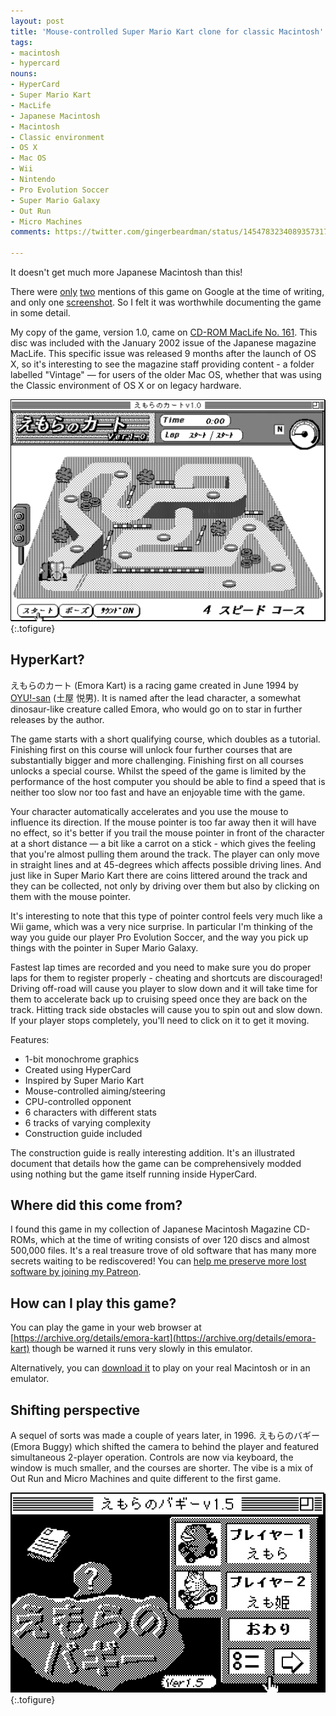 ```yaml
---
layout: post
title: 'Mouse-controlled Super Mario Kart clone for classic Macintosh'
tags:
- macintosh
- hypercard
nouns:
- HyperCard
- Super Mario Kart
- MacLife
- Japanese Macintosh
- Macintosh
- Classic environment
- OS X
- Mac OS
- Wii
- Nintendo
- Pro Evolution Soccer
- Super Mario Galaxy
- Out Run
- Micro Machines
comments: https://twitter.com/gingerbeardman/status/1454783234089357317

---
```


It doesn't get much more Japanese Macintosh than this!

There were [only](https://www.vector.co.jp/soft/mac/edu/se067380.html) [two](http://neconocone.cocolog-nifty.com/blog/201/index.html) mentions of this game on Google at the time of writing, and only one [screenshot](http://neconocone.cocolog-nifty.com/.shared/image.html?/photos/uncategorized/2012/09/12/emo01.jpg). So I felt it was worthwhile documenting the game in some detail.

My copy of the game, version 1.0, came on [CD-ROM MacLife No. 161](http://redump.org/disc/74826/). This disc was included with the January 2002 issue of the Japanese magazine MacLife. This specific issue was released 9 months after the launch of OS X, so it's interesting to see the magazine staff providing content - a folder labelled "Vintage" — for users of the older Mac OS, whether that was using the Classic environment of OS X or on legacy hardware.

![GIF](/images/posts/emora-kart.gif#pixel "えもらのカート (Emora Kart)")
{:.tofigure}

## HyperKart?

えもらのカート (Emora Kart) is a racing game created in June 1994 by [OYU!-san](http://www.vector.co.jp/vpack/browse/person/an008815.html) (土屋 悦男). It is named after the lead character, a somewhat dinosaur-like creature called Emora, who would go on to star in further releases by the author.

The game starts with a short qualifying course, which doubles as a tutorial. Finishing first on this course will unlock four further courses that are substantially bigger and more challenging. Finishing first on all courses unlocks a special course. Whilst the speed of the game is limited by the performance of the host computer you should be able to find a speed that is neither too slow nor too fast and have an enjoyable time with the game.

Your character automatically accelerates and you use the mouse to influence its direction. If the mouse pointer is too far away then it will have no effect, so it's better if you trail the mouse pointer in front of the character at a short distance — a bit like a carrot on a stick - which gives the feeling that you're almost pulling them around the track. The player can only move in straight lines and at 45-degrees which affects possible driving lines. And just like in Super Mario Kart there are coins littered around the track and they can be collected, not only by driving over them but also by clicking on them with the mouse pointer.

It's interesting to note that this type of pointer control feels very much like a Wii game, which was a very nice surprise. In particular I'm thinking of the way you guide our player Pro Evolution Soccer, and the way you pick up things with the pointer in Super Mario Galaxy.

Fastest lap times are recorded and you need to make sure you do proper laps for them to register properly - cheating and shortcuts are discouraged! Driving off-road will cause you player to slow down and it will take time for them to accelerate back up to cruising speed once they are back on the track. Hitting track side obstacles will cause you to spin out and slow down. If your player stops completely, you'll need to click on it to get it moving.

Features:

- 1-bit monochrome graphics
- Created using HyperCard
- Inspired by Super Mario Kart
- Mouse-controlled aiming/steering
- CPU-controlled opponent
- 6 characters with different stats
- 6 tracks of varying complexity
- Construction guide included

The construction guide is really interesting addition. It's an illustrated document that details how the game can be comprehensively modded using nothing but the game itself running inside HyperCard.

## Where did this come from?

I found this game in my collection of Japanese Macintosh Magazine CD-ROMs, which at the time of writing consists of over 120 discs and almost 500,000 files. It's a real treasure trove of old software that has many more secrets waiting to be rediscovered! You can [help me preserve more lost software by joining my Patreon](https://www.patreon.com/gingerbeardman).

## How can I play this game?

You can play the game in your web browser at [https://archive.org/details/emora-kart](https://archive.org/details/emora-kart) though be warned it runs very slowly in this emulator.

Alternatively, you can [download it](https://macintoshgarden.org/games/えもらのカート-emora-kart) to play on your real Macintosh or in an emulator.

## Shifting perspective

A sequel of sorts was made a couple of years later, in 1996. えもらのバギー (Emora Buggy) which shifted the camera to behind the player and featured simultaneous 2-player operation. Controls are now via keyboard, the window is much smaller, and the courses are shorter. The vibe is a mix of Out Run and Micro Machines and quite different to the first game.

![GIF](/images/posts/emora-buggy.gif#pixel "えもらのバギー (Emora Buggy)")
{:.tofigure}